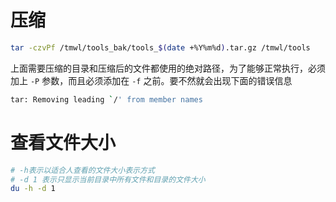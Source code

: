 # 压缩

```bash
tar -czvPf /tmwl/tools_bak/tools_$(date +%Y%m%d).tar.gz /tmwl/tools
```

上面需要压缩的目录和压缩后的文件都使用的绝对路径，为了能够正常执行，必须加上 `-P` 参数，而且必须添加在 `-f` 之前。要不然就会出现下面的错误信息

```bash
tar: Removing leading `/' from member names
```

# 查看文件大小

```bash
# -h表示以适合人查看的文件大小表示方式
# -d 1 表示只显示当前目录中所有文件和目录的文件大小
du -h -d 1
```

